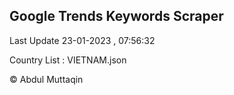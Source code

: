 

## Google Trends Keywords Scraper 
 
Last Update 23-01-2023 , 07:56:32

Country List :
VIETNAM.json



© Abdul Muttaqin 
